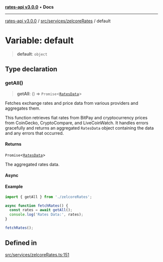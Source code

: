 [**rates-api v3.0.0**](../../../../README.md) • **Docs**

***

[rates-api v3.0.0](../../../../modules.md) / [src/services/zelcoreRates](../README.md) / default

# Variable: default

> **default**: `object`

## Type declaration

### getAll()

> **getAll**: () => `Promise`\<[`RatesData`](../../../types/type-aliases/RatesData.md)\>

Fetches exchange rates and price data from various providers and aggregates them.

This function retrieves fiat rates from BitPay and cryptocurrency prices from CoinGecko,
CryptoCompare, and LiveCoinWatch. It handles errors gracefully and returns an aggregated
`RatesData` object containing the data and any errors that occurred.

#### Returns

`Promise`\<[`RatesData`](../../../types/type-aliases/RatesData.md)\>

The aggregated rates data.

#### Async

#### Example

```typescript
import { getAll } from './zelcoreRates';

async function fetchRates() {
  const rates = await getAll();
  console.log('Rates Data:', rates);
}

fetchRates();
```

## Defined in

[src/services/zelcoreRates.ts:151](https://github.com/ZelCore-io/rates-api/blob/6ee8192dea404fd0a0f6ba9b7352f3b7673523eb/src/services/zelcoreRates.ts#L151)
